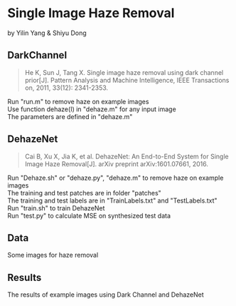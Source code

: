 # Single Image Haze Removal 
by Yilin Yang & Shiyu Dong

## DarkChannel
> He K, Sun J, Tang X. Single image haze removal using dark channel prior[J]. Pattern Analysis and Machine Intelligence, IEEE Transactions on, 2011, 33(12): 2341-2353.

Run "run.m" to remove haze on example images  
Use function dehaze(I) in "dehaze.m" for any input image  
The parameters are defined in "dehaze.m"  

## DehazeNet
> Cai B, Xu X, Jia K, et al. DehazeNet: An End-to-End System for Single Image Haze Removal[J]. arXiv preprint arXiv:1601.07661, 2016.

Run "Dehaze.sh" or "dehaze.py", "dehaze.m" to remove haze on example images  
The training and test patches are in folder "patches"  
The training and test labels are in "TrainLabels.txt" and "TestLabels.txt"  
Run "train.sh" to train DehazeNet  
Run "test.py" to calculate MSE on synthesized test data

## Data
Some images for haze removal

## Results
The results of example images using Dark Channel and DehazeNet
